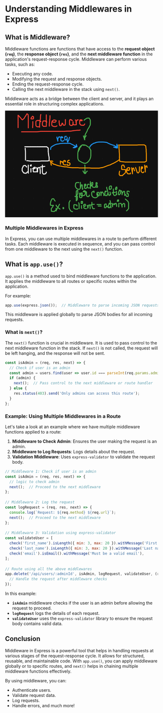# Understanding Middlewares in Express

## What is Middleware?

Middleware functions are functions that have access to the **request object (`req`)**, the **response object (`res`)**, and the **next middleware function** in the application's request-response cycle. Middleware can perform various tasks, such as:

- Executing any code.
- Modifying the request and response objects.
- Ending the request-response cycle.
- Calling the next middleware in the stack using `next()`.

Middleware acts as a bridge between the client and server, and it plays an essential role in structuring complex applications.

![Middleware Flow](09middlewares/assets/Screenshot%202024-09-14%20212818.png)

### Multiple Middlewares in Express

In Express, you can use multiple middlewares in a route to perform different tasks. Each middleware is executed in sequence, and you can pass control from one middleware to the next using the `next()` function.

## What is `app.use()`?

`app.use()` is a method used to bind middleware functions to the application. It applies the middleware to all routes or specific routes within the application.

For example:
```js
app.use(express.json());  // Middleware to parse incoming JSON requests
```
This middleware is applied globally to parse JSON bodies for all incoming requests.

### What is `next()`?

The `next()` function is crucial in middleware. It is used to pass control to the next middleware function in the stack. If `next()` is not called, the request will be left hanging, and the response will not be sent.

```js
const isAdmin = (req, res, next) => {
  // Check if user is an admin
  const admin = users.find(user => user.id === parseInt(req.params.adminId) && user.role === 'admin');
  if (admin) {
    next();  // Pass control to the next middleware or route handler
  } else {
    res.status(403).send('Only admins can access this route');
  }
};
```

### Example: Using Multiple Middlewares in a Route

Let's take a look at an example where we have multiple middleware functions applied to a route:

1. **Middleware to Check Admin**: Ensures the user making the request is an admin.
2. **Middleware to Log Requests**: Logs details about the request.
3. **Validation Middleware**: Uses `express-validator` to validate the request body.

```js
// Middleware 1: Check if user is an admin
const isAdmin = (req, res, next) => {
  // logic to check admin
  next();  // Proceed to the next middleware
};

// Middleware 2: Log the request
const logRequest = (req, res, next) => {
  console.log(`Request: ${req.method} ${req.url}`);
  next();  // Proceed to the next middleware
};

// Middleware 3: Validation using express-validator
const validateUser = [
  check('first_name').isLength({ min: 3, max: 20 }).withMessage('First name must be between 3 and 20 characters'),
  check('last_name').isLength({ min: 3, max: 20 }).withMessage('Last name must be between 3 and 20 characters'),
  check('email').isEmail().withMessage('Must be a valid email'),
];

// Route using all the above middlewares
app.delete('/api/users/:adminId', isAdmin, logRequest, validateUser, (req, res) => {
  // Handle the request after middleware checks
});
```

In this example:
- **`isAdmin`** middleware checks if the user is an admin before allowing the request to proceed.
- **`logRequest`** logs the details of each request.
- **`validateUser`** uses the `express-validator` library to ensure the request body contains valid data.

## Conclusion

Middleware in Express is a powerful tool that helps in handling requests at various stages of the request-response cycle. It allows for structured, reusable, and maintainable code. With `app.use()`, you can apply middleware globally or to specific routes, and `next()` helps in chaining multiple middleware functions effectively.

By using middleware, you can:
- Authenticate users.
- Validate request data.
- Log requests.
- Handle errors, and much more!